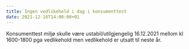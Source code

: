 ```yaml
---
title: Ingen vedlikehold i dag i konsumenttest
date: 2021-12-16T14:00:00+01
---
```


Konsumenttest miljø skulle være ustabil/utilgjengelig 16.12.2021 mellom kl 1600-1800 pga vedlikehold men vedlikehold er utsatt til neste år.
